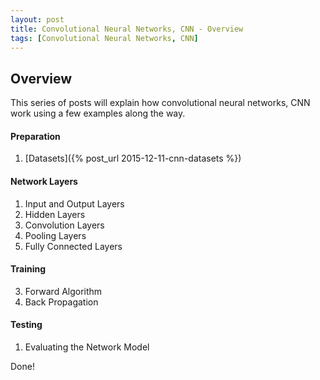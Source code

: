 ```yaml
---
layout: post
title: Convolutional Neural Networks, CNN - Overview
tags: [Convolutional Neural Networks, CNN]
---
```


## Overview

This series of posts will explain how convolutional neural networks, CNN work using a few examples along the way.

#### Preparation
1. [Datasets]({% post_url 2015-12-11-cnn-datasets %})

#### Network Layers
1. Input and Output Layers
2. Hidden Layers
  1. Convolution Layers
  2. Pooling Layers
  3. Fully Connected Layers

#### Training
3. Forward Algorithm
4. Back Propagation

#### Testing
1. Evaluating the Network Model

Done!
